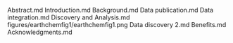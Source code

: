 Abstract.md
Introduction.md
Background.md
Data publication.md
Data integration.md
Discovery and Analysis.md
figures/earthchemfig1/earthchemfig1.png
Data discovery 2.md
Benefits.md
Acknowledgments.md
